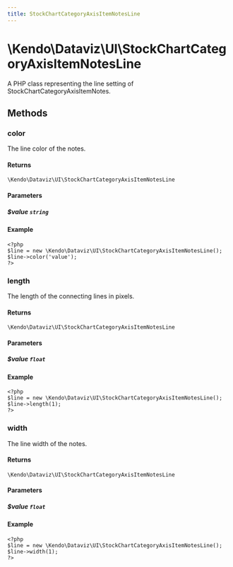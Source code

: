 ```yaml
---
title: StockChartCategoryAxisItemNotesLine
---
```


# \Kendo\Dataviz\UI\StockChartCategoryAxisItemNotesLine

A PHP class representing the line setting of StockChartCategoryAxisItemNotes.


## Methods

### color
The line color of the notes.

#### Returns
`\Kendo\Dataviz\UI\StockChartCategoryAxisItemNotesLine`

#### Parameters

##### $value `string`



#### Example 
    <?php
    $line = new \Kendo\Dataviz\UI\StockChartCategoryAxisItemNotesLine();
    $line->color('value');
    ?>

### length
The length of the connecting lines in pixels.

#### Returns
`\Kendo\Dataviz\UI\StockChartCategoryAxisItemNotesLine`

#### Parameters

##### $value `float`



#### Example 
    <?php
    $line = new \Kendo\Dataviz\UI\StockChartCategoryAxisItemNotesLine();
    $line->length(1);
    ?>

### width
The line width of the notes.

#### Returns
`\Kendo\Dataviz\UI\StockChartCategoryAxisItemNotesLine`

#### Parameters

##### $value `float`



#### Example 
    <?php
    $line = new \Kendo\Dataviz\UI\StockChartCategoryAxisItemNotesLine();
    $line->width(1);
    ?>

